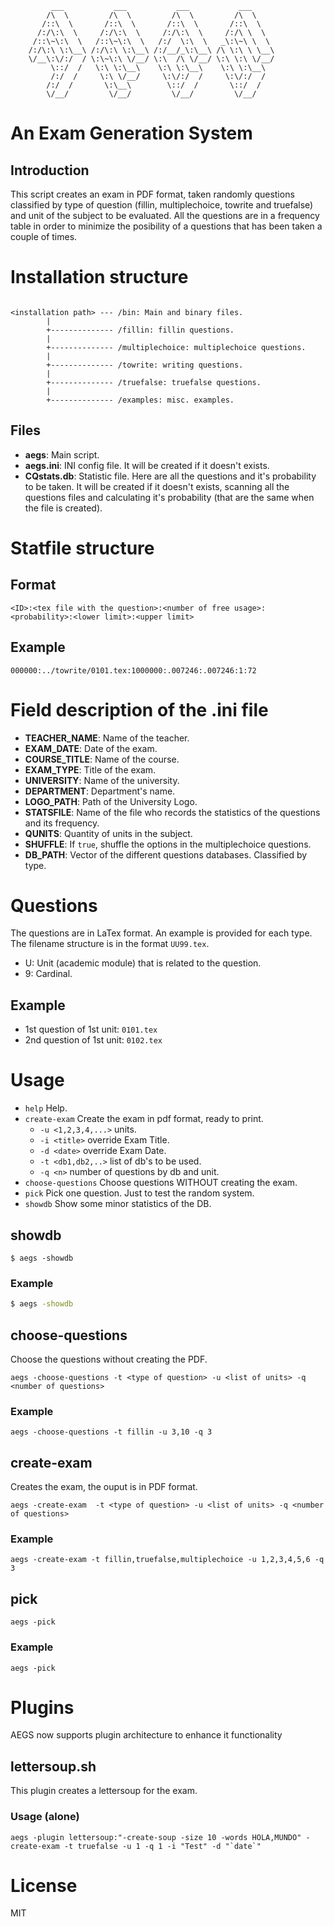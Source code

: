              ___           ___           ___           ___
            /\  \         /\  \         /\  \         /\  \
           /::\  \       /::\  \       /::\  \       /::\  \
          /:/\:\  \     /:/\:\  \     /:/\:\  \     /:/\ \  \
         /::\~\:\  \   /::\~\:\  \   /:/  \:\  \   _\:\~\ \  \
        /:/\:\ \:\__\ /:/\:\ \:\__\ /:/__/_\:\__\ /\ \:\ \ \__\
        \/__\:\/:/  / \:\~\:\ \/__/ \:\  /\ \/__/ \:\ \:\ \/__/
             \::/  /   \:\ \:\__\    \:\ \:\__\    \:\ \:\__\
             /:/  /     \:\ \/__/     \:\/:/  /     \:\/:/  /
            /:/  /       \:\__\        \::/  /       \::/  /
            \/__/         \/__/         \/__/         \/__/



# An Exam Generation System

## Introduction

This script creates an exam in PDF format, taken randomly questions classified by type of question (fillin, multiplechoice, towrite and truefalse) and unit of the subject to be evaluated.
All the questions are in a frequency table in order to minimize the posibility of a questions that has been taken a couple of times.

# Installation structure

```

<installation path> --- /bin: Main and binary files.
        |
        +-------------- /fillin: fillin questions.
        |
        +-------------- /multiplechoice: multiplechoice questions.
        |
        +-------------- /towrite: writing questions.
        |
        +-------------- /truefalse: truefalse questions.
        |
        +-------------- /examples: misc. examples.
```

## Files

*  __aegs__: Main script.
*  __aegs.ini__: INI config file. It will be created if it doesn't exists. 
*  __CQstats.db__: Statistic file. Here are all the questions and it's probability to be taken. It will be created if it doesn't exists, scanning all the questions files and calculating it's probability (that are the same when the file is created).

# Statfile structure

## Format
```
<ID>:<tex file with the question>:<number of free usage>:<probability>:<lower limit>:<upper limit>
```

## Example
```
000000:../towrite/0101.tex:1000000:.007246:.007246:1:72
```
# Field description of the .ini file

*  __TEACHER_NAME__: Name of the teacher.
*  __EXAM_DATE__: Date of the exam.
*  __COURSE_TITLE__: Name of the course.
*  __EXAM_TYPE__: Title of the exam.
*  __UNIVERSITY__: Name of the university.
*  __DEPARTMENT__: Department's name.
*  __LOGO_PATH__: Path of the University Logo.
*  __STATSFILE__: Name of the file who records the statistics of the questions and its frequency.
*  __QUNITS__: Quantity of units in the subject. 
*  __SHUFFLE__: If ```true```, shuffle the options in the multiplechoice questions.
*  __DB_PATH__: Vector of the different questions databases. Classified by type.

# Questions

The questions are in LaTex format. An example is provided for each type.
The filename structure is in the format ```UU99.tex```.

* U: Unit (academic module) that is related to the question.
* 9: Cardinal.

## Example

* 1st question of 1st unit: ```0101.tex```
* 2nd question of 1st unit: ```0102.tex```

# Usage

*  ```help```             Help.
*  ```create-exam```      Create the exam in pdf format, ready to print.
    *  ```-u <1,2,3,4,...>```  units.
    *  ```-i <title>```        override Exam Title.
    *  ```-d <date>```         override Exam Date.
    *  ```-t <db1,db2,..>```   list of db's to be used.
    *  ```-q <n>```            number of questions by db and unit.
*  ```choose-questions``` Choose questions WITHOUT creating the exam.
*  ```pick```             Pick one question. Just to test the random system.
*  ```showdb```           Show some minor statistics of the DB.

## showdb

```
$ aegs -showdb
```

### Example

```bash
$ aegs -showdb
```

## choose-questions

Choose the questions without creating the PDF.

```
aegs -choose-questions -t <type of question> -u <list of units> -q <number of questions>
```

### Example

```
aegs -choose-questions -t fillin -u 3,10 -q 3
```

## create-exam

Creates the exam, the ouput is in PDF format.

```
aegs -create-exam  -t <type of question> -u <list of units> -q <number of questions>
```

### Example

```
aegs -create-exam -t fillin,truefalse,multiplechoice -u 1,2,3,4,5,6 -q 3
```

## pick

```
aegs -pick
```

### Example

```
aegs -pick
```

# Plugins

AEGS now supports plugin architecture to enhance it functionality

## lettersoup.sh

This plugin creates a lettersoup for the exam.

### Usage (alone)

```
aegs -plugin lettersoup:"-create-soup -size 10 -words HOLA,MUNDO" -create-exam -t truefalse -u 1 -q 1 -i "Test" -d "`date`"
```

# License

MIT